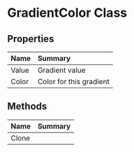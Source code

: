 # GradientColor Class



## Properties

| Name | Summary | 
| :- | :- | 
| Value | Gradient value | 
| Color | Color for this gradient | 

## Methods

| Name | Summary | 
| :- | :- | 
| Clone |  | 

